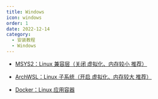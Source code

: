 ```yaml
---
title: Windows
icon: windows
order: 1
date: 2022-12-14
category:
  - 安装教程
  - Windows
---
```


- [<FontIcon icon="page"/> MSYS2：Linux 兼容层（关闭 虚拟化、内存较小 推荐）](MSYS2.md)

- [<FontIcon icon="page"/> ArchWSL：Linux 子系统（开启 虚拟化、内存较大 推荐）](ArchWSL.md)

- [<FontIcon icon="page"/> Docker：Linux 应用容器](Docker.md)
